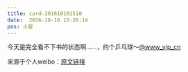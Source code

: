 ```yaml
---
title: card-201610101510
date:  2016-10-10 15:26:14
pos: 火星
---
```

今天是完全看不下书的状态啊……，约个乒乓球～<a href='/n/www_vip_cn'>@www_vip_cn</a> 

来源于个人weibo：[原文链接](https://m.weibo.cn/status/EcbMsmiYm?mblogid=EcbMsmiYm)